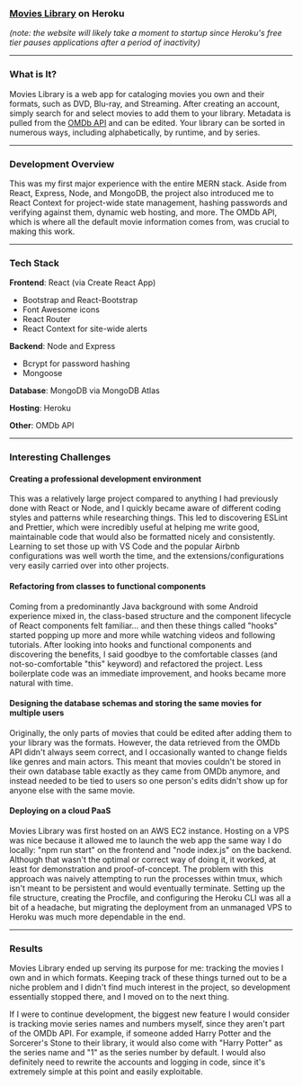 ### [Movies Library](http://movies-library.mattqunell.com/ 'Movies Library') on Heroku

_(note: the website will likely take a moment to startup since Heroku's free tier pauses applications after a period of inactivity)_

---

### What is It?

Movies Library is a web app for cataloging movies you own and their formats, such as DVD, Blu-ray, and Streaming. After creating an account, simply search for and select movies to add them to your library. Metadata is pulled from the [OMDb API](https://www.omdbapi.com/ 'OMDb API') and can be edited. Your library can be sorted in numerous ways, including alphabetically, by runtime, and by series.

---

### Development Overview

This was my first major experience with the entire MERN stack. Aside from React, Express, Node, and MongoDB, the project also introduced me to React Context for project-wide state management, hashing passwords and verifying against them, dynamic web hosting, and more. The OMDb API, which is where all the default movie information comes from, was crucial to making this work.

---

### Tech Stack

**Frontend**: React (via Create React App)

- Bootstrap and React-Bootstrap
- Font Awesome icons
- React Router
- React Context for site-wide alerts

**Backend**: Node and Express

- Bcrypt for password hashing
- Mongoose

**Database**: MongoDB via MongoDB Atlas

**Hosting**: Heroku

**Other**: OMDb API

---

### Interesting Challenges

#### Creating a professional development environment

This was a relatively large project compared to anything I had previously done with React or Node, and I quickly became aware of different coding styles and patterns while researching things. This led to discovering ESLint and Prettier, which were incredibly useful at helping me write good, maintainable code that would also be formatted nicely and consistently. Learning to set those up with VS Code and the popular Airbnb configurations was well worth the time, and the extensions/configurations very easily carried over into other projects.

#### Refactoring from classes to functional components

Coming from a predominantly Java background with some Android experience mixed in, the class-based structure and the component lifecycle of React components felt familiar... and then these things called "hooks" started popping up more and more while watching videos and following tutorials. After looking into hooks and functional components and discovering the benefits, I said goodbye to the comfortable classes (and not-so-comfortable "this" keyword) and refactored the project. Less boilerplate code was an immediate improvement, and hooks became more natural with time.

#### Designing the database schemas and storing the same movies for multiple users

Originally, the only parts of movies that could be edited after adding them to your library was the formats. However, the data retrieved from the OMDb API didn't always seem correct, and I occasionally wanted to change fields like genres and main actors. This meant that movies couldn't be stored in their own database table exactly as they came from OMDb anymore, and instead needed to be tied to users so one person's edits didn't show up for anyone else with the same movie.

#### Deploying on a cloud PaaS

Movies Library was first hosted on an AWS EC2 instance. Hosting on a VPS was nice because it allowed me to launch the web app the same way I do locally: "npm run start" on the frontend and "node index.js" on the backend. Although that wasn't the optimal or correct way of doing it, it worked, at least for demonstration and proof-of-concept. The problem with this approach was naively attempting to run the processes within tmux, which isn't meant to be persistent and would eventually terminate. Setting up the file structure, creating the Procfile, and configuring the Heroku CLI was all a bit of a headache, but migrating the deployment from an unmanaged VPS to Heroku was much more dependable in the end.

---

### Results

Movies Library ended up serving its purpose for me: tracking the movies I own and in which formats. Keeping track of these things turned out to be a niche problem and I didn't find much interest in the project, so development essentially stopped there, and I moved on to the next thing.

If I were to continue development, the biggest new feature I would consider is tracking movie series names and numbers myself, since they aren't part of the OMDb API. For example, if someone added Harry Potter and the Sorcerer's Stone to their library, it would also come with "Harry Potter" as the series name and "1" as the series number by default. I would also definitely need to rewrite the accounts and logging in code, since it's extremely simple at this point and easily exploitable.
